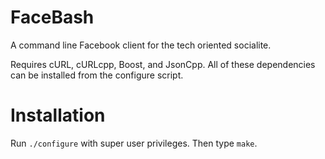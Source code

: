 FaceBash
========

A command line Facebook client for the tech oriented socialite.

Requires cURL, cURLcpp, Boost, and JsonCpp. All of these dependencies can be installed from the configure script.

Installation
============

Run <code>./configure</code> with super user privileges. Then type <code>make</code>.